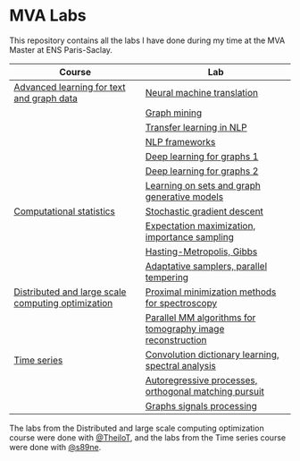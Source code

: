 # MVA Labs

This repository contains all the labs I have done during my time at the MVA Master at ENS Paris-Saclay.

| Course | Lab |
| --- | --- |
| [Advanced learning for text and graph data](./Advanced%20learning%20for%20text%20and%20graph%20data/) | [Neural machine translation](./Advanced%20learning%20for%20text%20and%20graph%20data/Neural%20machine%20translation/)
||[Graph mining](./Advanced%20learning%20for%20text%20and%20graph%20data/Graph%20mining/)|
||[Transfer learning in NLP](./Advanced%20learning%20for%20text%20and%20graph%20data/Transfer%20learning%20in%20NLP/)|
||[NLP frameworks](./Advanced%20learning%20for%20text%20and%20graph%20data/NLP%20frameworks/)|
||[Deep learning for graphs 1](./Advanced%20learning%20for%20text%20and%20graph%20data/Deep%20learning%20for%20graphs%201/)|
||[Deep learning for graphs 2](./Advanced%20learning%20for%20text%20and%20graph%20data/Deep%20learning%20for%20graphs%202/)|
||[Learning on sets and graph generative models](./Advanced%20learning%20for%20text%20and%20graph%20data/Learning%20on%20sets%20and%20graph%20generative%20models/)|
|[Computational statistics](./Computational%20statistics/)|[Stochastic gradient descent](./Computational%20statistics/Stochastic%20gradient%20descent/)|
||[Expectation maximization, importance sampling](./Computational%20statistics/Expectation%20maximization,%20importance%20sampling/)|
||[Hasting-Metropolis, Gibbs](./Computational%20statistics/Hasting-Metropolis,%20Gibbs/)
||[Adaptative samplers, parallel tempering](./Computational%20statistics/Adaptative%20samplers,%20parallel%20tempering/)|
|[Distributed and large scale computing optimization](./Distributed%20and%20large%20scale%20computing%20optimization/)|[Proximal minimization methods for spectroscopy](./Distributed%20and%20large%20scale%20computing%20optimization/Proximal%20minimization%20methods%20for%20spectroscopy/)|
||[Parallel MM algorithms for tomography image reconstruction](./Distributed%20and%20large%20scale%20computing%20optimization/Parallel%20MM%20algorithms%20for%20tomography%20image%20reconstruction/)|
|[Time series](./Time%20series/)|[Convolution dictionary learning, spectral analysis](./Time%20series/Convolution%20dictionary%20learning,%20spectral%20analysis/)|
||[Autoregressive processes, orthogonal matching pursuit](./Time%20series/Autoregressive%20processes,%20orthogonal%20matching%20pursuit/)|
||[Graphs signals processing](./Time%20series/Graphs%20signals%20processing/)|

The labs from the Distributed and large scale computing optimization course were done with [@TheiloT](https://github.com/TheiloT), and the labs from the Time series course were done with [@s89ne](https://github.com/s89ne).